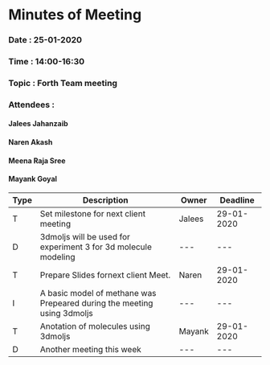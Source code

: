 # Minutes of Meeting

### Date : 25-01-2020
### Time : 14:00-16:30
### Topic : Forth Team meeting
### Attendees : 
#### Jalees Jahanzaib
#### Naren Akash 
#### Meena Raja Sree
#### Mayank Goyal


Type |      Description 	   | Owner | Deadline
---- |      -----------		   |  ---  |   ----
  T  |  Set milestone for next client meeting     | Jalees | 29-01-2020
  D  |   3dmoljs will be used for experiment 3 for 3d molecule modeling |   ---     |  ---
  T  |  Prepare Slides fornext client Meet.  | Naren | 29-01-2020
  I  |   A basic model of methane was Prepeared during the meeting using 3dmoljs |   ---     |  ---
  T  |  Anotation of molecules using 3dmoljs | Mayank | 29-01-2020
  D  | Another meeting this week |   ---     |  ---
  